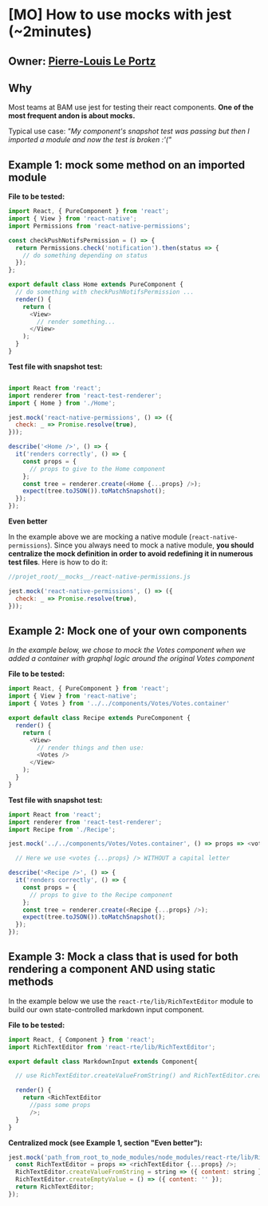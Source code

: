 # [MO] How to use mocks with jest (~2minutes)

## Owner: [Pierre-Louis Le Portz](https://github.com/pleportz)

## Why

Most teams at BAM use jest for testing their react components. **One of the most frequent andon is about mocks.**

Typical use case:
*"My component's snapshot test was passing but then I imported a module and now the test is broken :'("*

## Example 1: mock some method on an imported module

**File to be tested:**

```javascript
import React, { PureComponent } from 'react';
import { View } from 'react-native';
import Permissions from 'react-native-permissions';

const checkPushNotifsPermission = () => {
  return Permissions.check('notification').then(status => {
    // do something depending on status
  });
};

export default class Home extends PureComponent {
  // do something with checkPushNotifsPermission ...
  render() {
    return (
      <View>
        // render something...
      </View>
    );
  }
}
```

**Test file with snapshot test:**

```javascript

import React from 'react';
import renderer from 'react-test-renderer';
import { Home } from './Home';

jest.mock('react-native-permissions', () => ({
  check: _ => Promise.resolve(true),
}));

describe('<Home />', () => {
  it('renders correctly', () => {
    const props = {
      // props to give to the Home component
    };
    const tree = renderer.create(<Home {...props} />);
    expect(tree.toJSON()).toMatchSnapshot();
  });
});
```

**Even better**

In the example above we are mocking a native module (`react-native-permissions`). Since you always need to mock a native module, **you should centralize the mock definition in order to avoid redefining it in numerous test files**. Here is how to do it:

 ```javascript
 //projet_root/__mocks__/react-native-permissions.js

 jest.mock('react-native-permissions', () => ({
   check: _ => Promise.resolve(true),
 }));
 ```

## Example 2: Mock one of your own components

*In the example below, we chose to mock the Votes component when we added a container with graphql logic around the original Votes component*

**File to be tested:**

```javascript
import React, { PureComponent } from 'react';
import { View } from 'react-native';
import { Votes } from '../../components/Votes/Votes.container'

export default class Recipe extends PureComponent {
  render() {
    return (
      <View>
        // render things and then use:
        <Votes />
      </View>
    );
  }
}
```

**Test file with snapshot test:**

```javascript
import React from 'react';
import renderer from 'react-test-renderer';
import Recipe from './Recipe';

jest.mock('../../components/Votes/Votes.container', () => props => <votes {...props} />);

  // Here we use <votes {...props} /> WITHOUT a capital letter

describe('<Recipe />', () => {
  it('renders correctly', () => {
    const props = {
      // props to give to the Recipe component
    };
    const tree = renderer.create(<Recipe {...props} />);
    expect(tree.toJSON()).toMatchSnapshot();
  });
});
```

## Example 3: Mock a class that is used for both rendering a component AND using static methods

In the example below we use the `react-rte/lib/RichTextEditor` module to build our own state-controlled markdown input component.


**File to be tested:**

```javascript
import React, { Component } from 'react';
import RichTextEditor from 'react-rte/lib/RichTextEditor';

export default class MarkdownInput extends Component{

  // use RichTextEditor.createValueFromString() and RichTextEditor.createEmptyValue() in some lifecycle methods

  render() {
    return <RichTextEditor
      //pass some props
      />;
  }
}
```

**Centralized mock (see Example 1, section "Even better"):**

```javascript
jest.mock('path_from_root_to_node_modules/node_modules/react-rte/lib/RichTextEditor', () => {
  const RichTextEditor = props => <richTextEditor {...props} />;
  RichTextEditor.createValueFromString = string => ({ content: string });
  RichTextEditor.createEmptyValue = () => ({ content: '' });
  return RichTextEditor;
});
```
